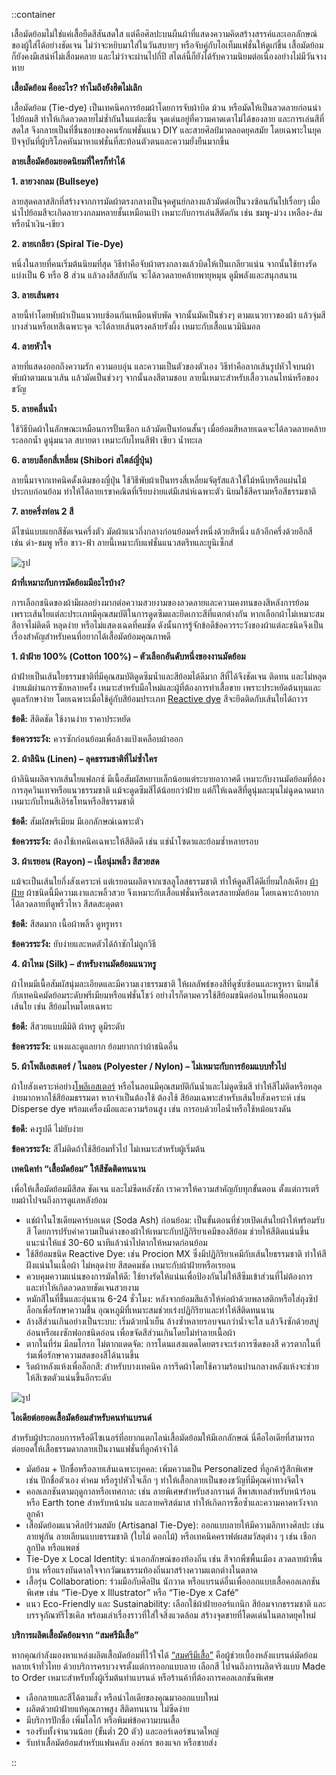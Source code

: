 ::container 

เสื้อมัดย้อมไม่ใช่แค่เสื้อยืดสีสันสดใส แต่คือศิลปะบนผืนผ้าที่แสดงความคิดสร้างสรรค์และเอกลักษณ์ของผู้ใส่ได้อย่างชัดเจน ไม่ว่าจะหยิบมาใส่ในวันสบายๆ หรือจับคู่กับไอเท็มแฟชั่นให้ดูเก๋ขึ้น เสื้อมัดย้อมก็ยังคงมีเสน่ห์ไม่เสื่อมคลาย และไม่ว่าจะผ่านไปกี่ปี สไตล์นี้ก็ยังได้รับความนิยมต่อเนื่องอย่างไม่มีวันจางหาย

**เสื้อมัดย้อม คืออะไร? ทำไมถึงยังฮิตไม่เลิก**

เสื้อมัดย้อม (Tie-dye) เป็นเทคนิคการย้อมผ้าโดยการจับผ้าบิด ม้วน หรือมัดให้เป็นลวดลายก่อนนำไปย้อมสี ทำให้เกิดลวดลายไม่ซ้ำกันในแต่ละชิ้น จุดเด่นอยู่ที่ความคาดเดาไม่ได้ของลาย และการเล่นสีที่สดใส จึงกลายเป็นที่ชื่นชอบของคนรักแฟชั่นแนว DIY และสายศิลป์มาตลอดยุคสมัย โดยเฉพาะในยุคปัจจุบันที่ผู้บริโภคหันมาหาแฟชั่นที่สะท้อนตัวตนและความยั่งยืนมากขึ้น

**ลายเสื้อมัดย้อมยอดนิยมที่ใครก็ทำได้**

**1. ลายวงกลม (Bullseye)**

ลายสุดคลาสสิกที่สร้างจากการมัดผ้าตรงกลางเป็นจุดศูนย์กลางแล้วมัดต่อเป็นวงซ้อนกันไปเรื่อยๆ เมื่อนำไปย้อมสีจะเกิดลายวงกลมหลายชั้นเหมือนเป้า เหมาะกับการเล่นสีตัดกัน เช่น ชมพู-ม่วง เหลือง-ส้ม หรือน้ำเงิน-เขียว

**2. ลายเกลียว (Spiral Tie-Dye)**

หนึ่งในลายที่คนเริ่มต้นนิยมที่สุด วิธีทำคือจับผ้าตรงกลางแล้วบิดให้เป็นเกลียวแน่น จากนั้นใช้ยางรัดแบ่งเป็น 6 หรือ 8 ส่วน แล้วลงสีสลับกัน จะได้ลวดลายคล้ายพายุหมุน ดูมีพลังและสนุกสนาน

**3. ลายเส้นตรง**

ลายนี้ทำโดยพับผ้าเป็นแนวทบซ้อนกันเหมือนพับพัด จากนั้นมัดเป็นช่วงๆ ตามแนวยาวของผ้า แล้วจุ่มสีบางส่วนหรือเทสีเฉพาะจุด จะได้ลายเส้นตรงคล้ายรังผึ้ง เหมาะกับเสื้อแนวมินิมอล

**4. ลายหัวใจ**

ลายที่แสดงออกถึงความรัก ความอบอุ่น และความเป็นตัวของตัวเอง วิธีทำคือลากเส้นรูปหัวใจบนผ้า พับผ้าตามแนวเส้น แล้วมัดเป็นช่วงๆ จากนั้นลงสีตามชอบ ลายนี้เหมาะสำหรับเสื้อวาเลนไทน์หรือของขวัญ

**5. ลายคลื่นน้ำ**

ใช้วิธีบิดผ้าในลักษณะเหมือนการปั้นเชือก แล้วมัดเป็นท่อนสั้นๆ เมื่อย้อมสีหลายเฉดจะได้ลวดลายคล้ายระลอกน้ำ ดูนุ่มนวล สบายตา เหมาะกับโทนสีฟ้า เขียว น้ำทะเล

**6. ลายบล็อกสี่เหลี่ยม (Shibori สไตล์ญี่ปุ่น)**

ลายนี้มาจากเทคนิคดั้งเดิมของญี่ปุ่น ใช้วิธีพับผ้าเป็นทรงสี่เหลี่ยมจัตุรัสแล้วใช้ไม้หนีบหรือแผ่นไม้ประกบก่อนย้อม ทำให้ได้ลายเรขาคณิตที่เรียบง่ายแต่มีเสน่ห์เฉพาะตัว นิยมใช้สีครามหรือสีธรรมชาติ

**7. ลายครึ่งท่อน 2 สี**

ดีไซน์แบบแยกสีชัดเจนครึ่งตัว มัดผ้าแนวกึ่งกลางก่อนย้อมครึ่งหนึ่งด้วยสีหนึ่ง แล้วอีกครึ่งด้วยอีกสี เช่น ดำ-ชมพู หรือ ขาว-ฟ้า ลายนี้เหมาะกับแฟชั่นแนวสตรีทและยูนิเซ็กส์ 

![รูป](/blog/tie-dye-shirt-beautiful-colors-1.jpg)

**ผ้าที่เหมาะกับการมัดย้อมมีอะไรบ้าง?**

การเลือกชนิดของผ้ามีผลอย่างมากต่อความสวยงามของลวดลายและความคงทนของสีหลังการย้อม เพราะเส้นใยแต่ละประเภทมีคุณสมบัติในการดูดซึมและยึดเกาะสีที่แตกต่างกัน หากเลือกผ้าไม่เหมาะสม สีอาจไม่ติดดี หลุดง่าย หรือไม่แสดงเฉดที่คมชัด ดังนั้นการรู้จักข้อดีข้อควรระวังของผ้าแต่ละชนิดจึงเป็นเรื่องสำคัญสำหรับคนที่อยากได้เสื้อมัดย้อมคุณภาพดี

**1. ผ้าฝ้าย 100% (Cotton 100%) – ตัวเลือกอันดับหนึ่งของงานมัดย้อม**

ผ้าฝ้ายเป็นเส้นใยธรรมชาติที่มีคุณสมบัติดูดซึมน้ำและสีย้อมได้ดีมาก สีที่ได้จึงชัดเจน ติดทน และไม่หลุดง่ายแม้ผ่านการซักหลายครั้ง เหมาะสำหรับมือใหม่และผู้ที่ต้องการทำเสื้อขาย เพราะประหยัดต้นทุนและดูแลรักษาง่าย โดยเฉพาะเมื่อใช้คู่กับสีย้อมประเภท [Reactive dye](https://www.indafix.com/product/) สีจะยึดติดกับเส้นใยได้ถาวร

**ข้อดี:** สีติดชัด ใช้งานง่าย ราคาประหยัด

**ข้อควรระวัง:** ควรซักก่อนย้อมเพื่อล้างแป้งเคลือบผ้าออก

**2. ผ้าลินิน (Linen) – ลุคธรรมชาติที่ไม่ซ้ำใคร**

ผ้าลินินผลิตจากเส้นใยแฟลกซ์ มีเนื้อสัมผัสหยาบเล็กน้อยแต่ระบายอากาศดี เหมาะกับงานมัดย้อมที่ต้องการลุควินเทจหรือแนวธรรมชาติ แม้จะดูดซึมสีได้น้อยกว่าฝ้าย แต่ก็ให้เฉดสีที่ดูนุ่มละมุนไม่ฉูดฉาดมาก เหมาะกับโทนสีเอิร์ธโทนหรือสีธรรมชาติ

**ข้อดี:** สัมผัสพรีเมียม มีเอกลักษณ์เฉพาะตัว

**ข้อควรระวัง:** ต้องใช้เทคนิคเฉพาะให้สีติดดี เช่น แช่น้ำโซดาและย้อมซ้ำหลายรอบ

**3. ผ้าเรยอน (Rayon) – เนื้อนุ่มพลิ้ว สีสวยสด**

แม้จะเป็นเส้นใยกึ่งสังเคราะห์ แต่เรยอนผลิตจากเซลลูโลสธรรมชาติ ทำให้ดูดสีได้ดีเยี่ยมใกล้เคียง [ผ้าฝ้าย](/blog/what-is-cotton) ผ้าชนิดนี้มีความเงาและพลิ้วสวย จึงเหมาะกับเสื้อแฟชั่นหรือเดรสลายมัดย้อม โดยเฉพาะถ้าอยากได้ลวดลายที่ดูพริ้วไหว สีสดสะดุดตา

**ข้อดี:** สีสดมาก เนื้อผ้าพลิ้ว ดูหรูหรา

**ข้อควรระวัง:** ยับง่ายและหดตัวได้ถ้าซักไม่ถูกวิธี

**4. ผ้าไหม (Silk) – สำหรับงานมัดย้อมแนวหรู**

ผ้าไหมมีเนื้อสัมผัสนุ่มละเอียดและมีความเงาธรรมชาติ ให้ผลลัพธ์ของสีที่ดูซับซ้อนและหรูหรา นิยมใช้กับเทคนิคมัดย้อมระดับพรีเมียมหรือแฟชั่นโชว์ อย่างไรก็ตามควรใช้สีย้อมชนิดอ่อนโยนเพื่อถนอมเส้นใย เช่น สีย้อมไหมโดยเฉพาะ

**ข้อดี:** สีสวยแบบมีมิติ ผ้าหรู ดูมีระดับ

**ข้อควรระวัง:** แพงและดูแลยาก ย้อมยากกว่าผ้าชนิดอื่น

**5. ผ้าโพลีเอสเตอร์ / ไนลอน (Polyester / Nylon) – ไม่เหมาะกับการย้อมแบบทั่วไป**

ผ้าใยสังเคราะห์อย่าง[โพลีเอสเตอร์](/blog/what-is-polyester-fabric-used-for) หรือไนลอนมีคุณสมบัติกันน้ำและไม่ดูดซึมสี ทำให้สีไม่ติดหรือหลุดง่ายมากหากใช้สีย้อมธรรมดา หากจำเป็นต้องใช้ ต้องใช้ สีย้อมเฉพาะสำหรับเส้นใยสังเคราะห์ เช่น Disperse dye พร้อมเครื่องมือและความร้อนสูง เช่น การอบด้วยไอน้ำหรือใช้หม้อแรงดัน

**ข้อดี:** คงรูปดี ไม่ยับง่าย

**ข้อควรระวัง:** สีไม่ติดถ้าใช้สีย้อมทั่วไป ไม่เหมาะสำหรับผู้เริ่มต้น

**เทคนิคทำ “เสื้อมัดย้อม” ให้สีชัดติดทนนาน**

เพื่อให้เสื้อมัดย้อมมีสีสด ชัดเจน และไม่ซีดหลังซัก เราควรให้ความสำคัญกับทุกขั้นตอน ตั้งแต่การเตรียมผ้าไปจนถึงการดูแลหลังย้อม

- แช่ผ้าในโซเดียมคาร์บอเนต (Soda Ash) ก่อนย้อม: เป็นขั้นตอนที่ช่วยเปิดเส้นใยผ้าให้พร้อมรับสี โดยการปรับค่าความเป็นด่างของผ้าให้เหมาะกับปฏิกิริยาเคมีของสีย้อม ช่วยให้สีติดแน่นขึ้น แนะนำให้แช่ 30-60 นาทีแล้วนำไปตากให้หมาดก่อนย้อม
- ใช้สีย้อมชนิด Reactive Dye: เช่น Procion MX ซึ่งมีปฏิกิริยาเคมีกับเส้นใยธรรมชาติ ทำให้สีฝังแน่นในเนื้อผ้า ไม่หลุดง่าย สีสดคมชัด เหมาะกับผ้าฝ้ายหรือเรยอน
- ควบคุมความแน่นของการมัดให้ดี: ใช้ยางรัดให้แน่นเพื่อป้องกันไม่ให้สีซึมเข้าส่วนที่ไม่ต้องการ และทำให้เกิดลวดลายชัดเจนสวยงาม
- หมักสีในที่ชื้นและอุ่นนาน 6-24 ชั่วโมง: หลังจากย้อมสีแล้วให้ห่อผ้าด้วยพลาสติกหรือใส่ถุงซิปล็อกเพื่อรักษาความชื้น อุณหภูมิที่เหมาะสมช่วยเร่งปฏิกิริยาและทำให้สีติดทนนาน
- ล้างสีส่วนเกินอย่างเป็นระบบ: เริ่มด้วยน้ำเย็น ล้างซ้ำหลายรอบจนกว่าน้ำจะใส แล้วจึงซักด้วยสบู่อ่อนหรือผงซักฟอกชนิดอ่อน เพื่อขจัดสีส่วนเกินโดยไม่ทำลายเนื้อผ้า
- ตากในที่ร่ม มีลมโกรก ไม่ตากแดดจัด: การโดนแสงแดดโดยตรงจะเร่งการซีดของสี ควรตากในที่ร่มเพื่อรักษาความสดของสีได้นานขึ้น
- รีดผ้าหลังแห้งเพื่อล็อกสี: สำหรับบางเทคนิค การรีดผ้าโดยใช้ความร้อนปานกลางหลังแห้งจะช่วยให้สีเซตตัวแน่นขึ้นอีกระดับ

![รูป](/blog/tie-dye-shirt-beautiful-colors-2.jpg)

**ไอเดียต่อยอดเสื้อมัดย้อมสำหรับคนทำแบรนด์**

สำหรับผู้ประกอบการหรือดีไซเนอร์ที่อยากแตกไลน์เสื้อมัดย้อมให้มีเอกลักษณ์ นี่คือไอเดียที่สามารถต่อยอดให้เสื้อธรรมดากลายเป็นงานแฟชั่นที่ลูกค้าจำได้

- มัดย้อม + ปักชื่อหรือลายเส้นเฉพาะบุคคล: เพิ่มความเป็น Personalized ที่ลูกค้ารู้สึกพิเศษ เช่น ปักชื่อตัวเอง คำคม หรือรูปหัวใจเล็ก ๆ ทำให้เสื้อกลายเป็นของขวัญที่มีคุณค่าทางจิตใจ
- คอลเลกชันตามฤดูกาลหรือเทศกาล: เช่น ลายพิเศษสำหรับสงกรานต์ สีพาสเทลสำหรับหน้าร้อน หรือ Earth tone สำหรับหน้าฝน และลายคริสต์มาส ทำให้เกิดการซื้อซ้ำและความคาดหวังจากลูกค้า
- เสื้อมัดย้อมแนวศิลป์ร่วมสมัย (Artisanal Tie-Dye): ออกแบบลายให้มีความลึกทางศิลปะ เช่น ลายพู่กัน ลายเลียนแบบธรรมชาติ (ใบไม้ ดอกไม้) หรือเทคนิคคราฟต์ผสมวัสดุต่าง ๆ เช่น เชือก ลูกปัด หรือแพตช์
- Tie-Dye x Local Identity: นำเอกลักษณ์ของท้องถิ่น เช่น สีจากพืชพื้นเมือง ลวดลายผ้าพื้นบ้าน หรือแรงบันดาลใจจากวัฒนธรรมท้องถิ่นมาสร้างความแตกต่างในตลาด
- เสื้อรุ่น Collaboration: ร่วมมือกับศิลปิน นักวาด หรือแบรนด์อื่นเพื่อออกแบบเสื้อคอลเลกชันพิเศษ เช่น “Tie-Dye x Illustrator” หรือ “Tie-Dye x Café”
- แนว Eco-Friendly และ Sustainability: เลือกใช้ผ้าฝ้ายออร์แกนิก สีย้อมจากธรรมชาติ และบรรจุภัณฑ์รีไซเคิล พร้อมเล่าเรื่องราวที่ใส่ใจสิ่งแวดล้อม สร้างจุดขายที่โดดเด่นในตลาดยุคใหม่

**บริการผลิตเสื้อมัดย้อมจาก “สมศรีมีเสื้อ”**

หากคุณกำลังมองหาแหล่งผลิตเสื้อมัดย้อมที่ไว้ใจได้ [“สมศรีมีเสื้อ”](/) คือผู้ช่วยเบื้องหลังแบรนด์มัดย้อมหลายเจ้าทั่วไทย ด้วยบริการครบวงจรตั้งแต่การออกแบบลาย เลือกสี ไปจนถึงการผลิตจริงแบบ Made to Order เหมาะสำหรับทั้งผู้เริ่มต้นทำแบรนด์ หรือร้านค้าที่ต้องการคอลเลกชันพิเศษ

- เลือกลายและสีได้ตามสั่ง หรือนำไอเดียของคุณมาออกแบบใหม่
- ผลิตด้วยผ้าฝ้ายแท้คุณภาพสูง สีติดทนนาน ไม่ซีดง่าย
- มีบริการปักชื่อ เพิ่มโลโก้ หรือพิมพ์ข้อความบนเสื้อ
- รองรับทั้งจำนวนน้อย (ขั้นต่ำ 20 ตัว) และออร์เดอร์ขนาดใหญ่
- รับทำเสื้อมัดย้อมสำหรับแฟนคลับ องค์กร ของแจก หรือขายส่ง

::